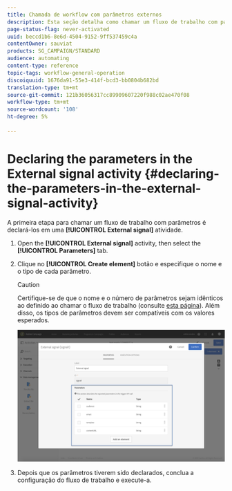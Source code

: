 ```yaml
---
title: Chamada de workflow com parâmetros externos
description: Esta seção detalha como chamar um fluxo de trabalho com parâmetros externos.
page-status-flag: never-activated
uuid: beccd1b6-8e6d-4504-9152-9ff537459c4a
contentOwner: sauviat
products: SG_CAMPAIGN/STANDARD
audience: automating
content-type: reference
topic-tags: workflow-general-operation
discoiquuid: 1676da91-55e3-414f-bcd3-bb0804b682bd
translation-type: tm+mt
source-git-commit: 121b36056317cc89909607220f988c02ae470f08
workflow-type: tm+mt
source-wordcount: '108'
ht-degree: 5%

---
```



# Declaring the parameters in the External signal activity {#declaring-the-parameters-in-the-external-signal-activity}

A primeira etapa para chamar um fluxo de trabalho com parâmetros é declará-los em uma **[!UICONTROL External signal]** atividade.

1. Open the **[!UICONTROL External signal]** activity, then select the **[!UICONTROL Parameters]** tab.
1. Clique no **[!UICONTROL Create element]** botão e especifique o nome e o tipo de cada parâmetro.

   >[!CAUTION]
   >
   >Certifique-se de que o nome e o número de parâmetros sejam idênticos ao definido ao chamar o fluxo de trabalho (consulte [esta página](../../automating/using/defining-parameters-calling-workflow.md)). Além disso, os tipos de parâmetros devem ser compatíveis com os valores esperados.

   ![](assets/extsignal_declaringparameters_1.png)

1. Depois que os parâmetros tiverem sido declarados, conclua a configuração do fluxo de trabalho e execute-a.
